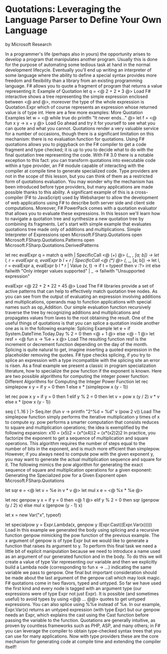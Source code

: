 # Quotations: Leveraging the Language Parser to Define Your Own Language
by Microsoft Research

In a programmer's life (perhaps also in yours) the opportunity arises to develop a program that manipulates another program. Usually this is done for the purpose of automating some tedious task at hand in the normal development lifecycle. Eventually you'll end up writing an interpreter of some language where the ability to define a special syntax provides more freedom and flexibility than a library from an existing programming language.
F# allows you to quote a fragment of program that returns a value representing it:
Example of Quotation
let q = <@ 2 + 2 * 3 @>
Load
F# interactive shows a tree representing the simple expression enclosed between <@ and @>, moreover the type of the whole expression is Quotation.Expr<int> which of course represents an expression whose returned value is of type int. Here are a few more examples:
More Quotation Examples
let w = <@ while true do printfn "It never ends..." @>
let f = <@ fun x y -> x + y @>
Load
Go ahead and try it for yourself to see what you can quote and what you cannot. Quotations render a very valuable service for a number of occasions, though there is a significant limitation on this mechanism: there is no evaluation function for quotations. Using F# quotations allows you to piggyback on the F# compiler to get a code fragment and type checked; it is up to you to decide what to do with the final quotation tree representing the code.
With F# 3.0 there is a notable exception to this fact: you can transform quotations into executable code within a type provider, an F# module capable of interacting with the compiler at compile time to generate specialized code. Type providers are not in the scope of this lesson, but you can think of them as a restricted form of quotations evaluation.
You may wonder why the mechanism has been introduced before type providers, but many applications are made possible thanks to this ability. A significant example of this is a cross-compiler (F# to JavaScript) used by Websharper to allow the development of web applications using F# to describe both server side and client side computations. Moreover, F# PowerPack comes with a quotation evaluator that allows you to evaluate these expressions.
In this lesson we'll learn how to navigate a quotation tree and synthesize a new quotation tree by combining its fragments. Let's start with simple example that evaluates quotations tree made only of additions and multiplications.
Simple Interpreter of Expressions
open Microsoft.FSharp.Quotations
open Microsoft.FSharp.Quotations.Patterns
open Microsoft.FSharp.Quotations.DerivedPatterns

let rec evalExpr q =
    match q with
    | SpecificCall <@ (+) @> (_, _, [a; b]) -> 
        let l, r = evalExpr a, evalExpr b
        l + r
    | SpecificCall <@ (*) @> (_, _, [a; b]) -> 
        let l, r = evalExpr a, evalExpr b
        l * r
    | Value (v, t) ->
        if t = typeof<int> then v :?> int 
            else failwith "Only integer values supported"
    | _  -> failwith "Unsupported expression"

evalExpr <@ 22 + 2 * 22 + 45 @>
Load
The F# libraries provide a set of active patterns that can help to effectively match quotation tree nodes. As you can see from the output of evaluating an expression involving additions and multiplications, operands map to function applications with special names such as op_Addition.
Our simple evaluation function recursively traverse the tree by recognizing additions and multiplications and propagates values from laves to the root obtaining the result. One of the useful things of quotations is that you can splice a quotation inside another one as is in the following example:
Splicing Example
let e = if System.DateTime.Today.Day % 2 = 0 then 
            <@ + 1 @> 
        else 
            <@ - 1 @>
let resf = <@ fun x -> %e + x @>
Load
The resulting function resf is the increment or decrement function depending on the day of the month.
Splicing is quite natural to get, imagine inserting a quoted expression in the placeholder removing the quotes. F# type checks splicing, if you try to splice an expression with a type incompatible with the splicing site an error is risen. As a final example we present a classic in program specialization literature, how to specialize the pow function if the exponent is known. Here are two possible algorithms for computing the integer power function:
Different Algorithms for Computing the Integer Power Function
let rec simplepow x y =
    if y = 0 then 1
    else x * (simplepow x (y - 1))

let rec pow x y =
    if y = 0 then 1
    elif y % 2 = 0 then
        let v = pow x (y / 2)
        v * v
    else
        x * (pow x (y - 1))

seq { 1..16 } |> Seq.iter 
    (fun v -> printfn "2^%d = %d" v (pow 2 v))
Load
The simplepow function simply performs the iterative multiplication y times of x to compute xy. pow performs a smarter computation that consists reduces to square and multiplication operations; the idea is exemplified by the following expansion:
x10 = (x5)2 = (x*(x4))2 = (x*(x2)2)2
In practice, you factorize the exponent to get a sequence of multiplication and square operations. This algorithm requires the number of steps equal to the number of bits in the exponent, and is much more efficient than simplepow. However, if you always need to compute pow with the given exponent y, you may want to generate the actual multiplication sequence and square for it.
The following mimics the pow algorithm for generating the exact sequence of square and multiplication operations for a given exponent:
Generating the Specialized pow for a Given Exponent
open Microsoft.FSharp.Quotations

let sqr e = <@ let v = %e in v * v @>
let mul x e = <@ %x * %e @>

let rec genpow y x =
    if y = 0 then <@ 1 @>
    elif y % 2 = 0 then sqr (genpow (y / 2) x)
    else mul x (genpow (y - 1) x)

let x = new Var("x", typeof<int>)

let specialpow y = 
  Expr.Lambda(x, genpow y (Expr.Cast<int>((Expr.Var(x)))))
Load
In this example we generated the body using splicing and a recursive function genpow mimicking the pow function of the previous example. The x argument of genpow is of type Expr<int> but we would like to generate a function that raises its argument to y.
To perform this final task we need a little bit of explicit manipulation because we need to introduce a name used as an argument of our generated function and in the body. To do this we will create a value of type Var representing our variable and then we explicitly build a Lambda node (corresponding to fun x -> ...) indicating the same variable we pass to genpow.
One final but important consideration should be made about the last argument of the genpow call which may look magic. F# quotations come in two flavors, typed and untyped. So far we have used the first kind and every node is tagged with an argument type (our expressions were of type Expr<int> not just Expr). It is possible (and sometimes useful) to avoid types by using <@@ ... @@> quotes to get untyped expressions. You can also splice using %%e instead of %e.
In our example, Expr.Var(x) returns an untyped expression (with type Expr) but our genpow needs an Expr<int>, which explains the cast using the Cast function before passing the variable to the function.
Quotations are generally intuitive, as proven by countless frameworks such as PHP, ASP, and many others; in F# you can leverage the compiler to obtain type-checked syntax trees that you can use for many applications. Now with type providers these are the core mechanism for generating code at compile time and extending the compiler itself!